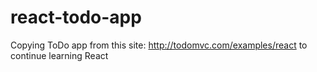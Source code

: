 # react-todo-app
Copying ToDo app from this site: http://todomvc.com/examples/react to continue learning React
